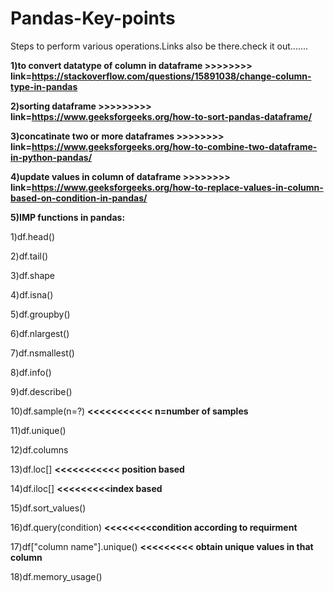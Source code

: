 # Pandas-Key-points
Steps to perform various operations.Links also be there.check it out.......

**1)to convert datatype of column in dataframe >>>>>>>> link=https://stackoverflow.com/questions/15891038/change-column-type-in-pandas**

**2)sorting dataframe >>>>>>>>> link=https://www.geeksforgeeks.org/how-to-sort-pandas-dataframe/**

**3)concatinate two or more dataframes  >>>>>>>> link=https://www.geeksforgeeks.org/how-to-combine-two-dataframe-in-python-pandas/**

**4)update values in column of dataframe  >>>>>>>> link=https://www.geeksforgeeks.org/how-to-replace-values-in-column-based-on-condition-in-pandas/** 

**5)IMP functions in pandas:**

1)df.head()

2)df.tail()

3)df.shape

4)df.isna()

5)df.groupby()

6)df.nlargest()

7)df.nsmallest()

8)df.info()

9)df.describe()

10)df.sample(n=?) **<<<<<<<<<<< n=number of samples**

11)df.unique()

12)df.columns

13)df.loc[]     **<<<<<<<<<<< position based**

14)df.iloc[]   **<<<<<<<<<index based**

15)df.sort_values()

16)df.query(condition)    **<<<<<<<<condition according to requirment**     

17)df["column name"].unique()   **<<<<<<<<< obtain unique values in that column**

18)df.memory_usage()
